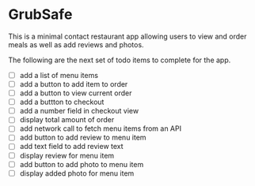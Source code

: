 # GrubSafe

This is a minimal contact restaurant app allowing users to view and order meals as well as add reviews and photos. 

The following are the next set of todo items to complete for the app.
- [ ] add a list of menu items
- [ ] add a button to add item to order
- [ ] add a button to view current order
- [ ] add a buttton to checkout
- [ ] add a number field in checkout view
- [ ] display total amount of order
- [ ] add network call to fetch menu items from an API
- [ ] add button to add review to menu item
- [ ] add text field to add review text
- [ ] display review for menu item
- [ ] add button to add photo to menu item
- [ ] display added photo for menu item
